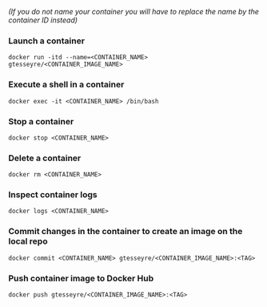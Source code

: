 *(If you do not name your container you will have to replace the name by the container ID instead)* 

### Launch a container 
```
docker run -itd --name=<CONTAINER_NAME> gtesseyre/<CONTAINER_IMAGE_NAME>
```

### Execute a shell in a container 
```
docker exec -it <CONTAINER_NAME> /bin/bash
```

### Stop a container 
```
docker stop <CONTAINER_NAME>
```

### Delete a container 
```
docker rm <CONTAINER_NAME>
```

### Inspect container logs
```
docker logs <CONTAINER_NAME>
```

### Commit changes in the container to create an image on the local repo 
```
docker commit <CONTAINER_NAME> gtesseyre/<CONTAINER_IMAGE_NAME>:<TAG>
```

### Push container image to Docker Hub 
```
docker push gtesseyre/<CONTAINER_IMAGE_NAME>:<TAG>
```
